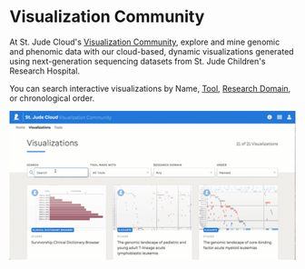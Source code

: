# Visualization Community

At St. Jude Cloud's [Visualization Community](https://viz.stjude.cloud/), explore and mine genomic and phenomic data with our cloud-based, dynamic visualizations generated using next-generation sequencing datasets from St. Jude Children's Research Hospital.

You can search interactive visualizations by Name, [Tool](https://viz.stjude.cloud/tools), [Research Domain](../../ecosystem.md), or chronological order.

![](../../images/guides/visualization-community/viz_com_search.gif)
